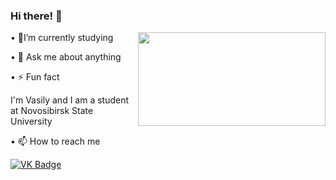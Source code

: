 ### Hi there! 👋

<body>
<img src="https://media.giphy.com/media/ToMjGpyHdJiioVfdtK0/giphy.gif" align="right" width="300" height="150" />
 <p>  &#149 🌱I’m currently studying </p>
 <p>  &#149 💬 Ask me about anything </p>
 <p>  &#149 ⚡ Fun fact </p>
</body>

<div>
<p> I'm Vasily and I am a student at Novosibirsk State University </p>
</div>

 <p> &#149 📫 How to reach me </p>
<div id="badges">
  <a href="https://vk.com/vasiliykrukovskiy">
    <img src=https://img.shields.io/badge/VK-blue alt="VK Badge"/>
  </a>
</div>  



